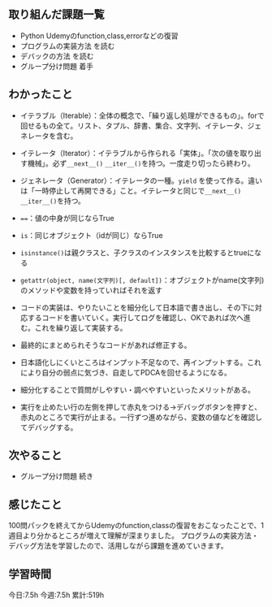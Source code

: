 ## 取り組んだ課題一覧
- Python Udemyのfunction,class,errorなどの復習
- プログラムの実装方法 を読む
- デバックの方法 を読む
- グループ分け問題 着手

	
## わかったこと
- イテラブル（Iterable）：全体の概念で、「繰り返し処理ができるもの」。forで回せるもの全て。リスト、タプル、辞書、集合、文字列、イテレータ、ジェネレータを含む。
- イテレータ（Iterator）：イテラブルから作られる「実体」。「次の値を取り出す機械」。必ず`__next__()` `__iter__()`を持つ。一度走り切ったら終わり。
- ジェネレータ（Generator）：イテレータの一種。`yield` を使って作る。違いは「一時停止して再開できる」こと。イテレータと同じで`__next__()` `__iter__()`を持つ。

- `==`：値の中身が同じならTrue
- `is`：同じオブジェクト（idが同じ）ならTrue
- `isinstance()`は親クラスと、子クラスのインスタンスを比較するとtrueになる
- `getattr(object, name(文字列)[, default])`：オブジェクトがname(文字列)のメソッドや変数を持っていればそれを返す


- コードの実装は、やりたいことを細分化して日本語で書き出し、その下に対応するコードを書いていく。実行してログを確認し、OKであれば次へ進む。これを繰り返して実装する。
- 最終的にまとめられそうなコードがあれば修正する。
- 日本語化しにくいところはインプット不足なので、再インプットする。これにより自分の弱点に気づき、自走してPDCAを回せるようになる。
- 細分化することで質問がしやすい・調べやすいといったメリットがある。

- 実行を止めたい行の左側を押して赤丸をつける→デバッグボタンを押すと、赤丸のところで実行が止まる。一行ずつ進めながら、変数の値などを確認してデバッグする。


## 次やること
- グループ分け問題 続き


## 感じたこと
100問パックを終えてからUdemyのfunction,classの復習をおこなったことで、1週目より分かるところが増えて理解が深まりました。
プログラムの実装方法・デバッグ方法を学習したので、活用しながら課題を進めていきます。

## 学習時間
今日:7.5h
今週:7.5h 
累計:519h